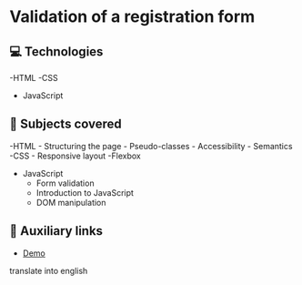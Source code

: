 <h1>Validation of a registration form</h1>

## 💻 Technologies
-HTML
-CSS
- JavaScript

## 💬 Subjects covered
-HTML
     - Structuring the page
     - Pseudo-classes
     - Accessibility
     - Semantics
-CSS
     - Responsive layout
     -Flexbox
- JavaScript
     - Form validation
     - Introduction to JavaScript
     - DOM manipulation

## 🔗 Auxiliary links
- [Demo](https://formulario001.vercel.app/)

translate into english
